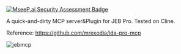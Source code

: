 [![MseeP.ai Security Assessment Badge](https://mseep.net/pr/flankerhqd-jebmcp-badge.png)](https://mseep.ai/app/flankerhqd-jebmcp)

A quick-and-dirty MCP server&Plugin for JEB Pro.
Tested on Cline.

Reference: https://github.com/mrexodia/ida-pro-mcp

![jebmcp](https://github.com/user-attachments/assets/28ea1c0e-76a7-4ed2-84b6-17645f671156)
